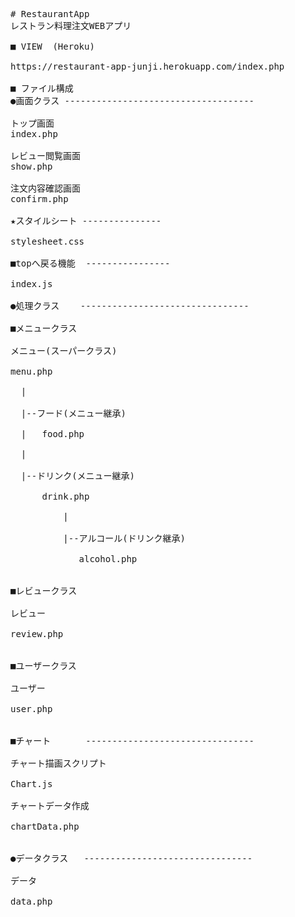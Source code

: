 <pre>
# RestaurantApp
レストラン料理注文WEBアプリ

■ VIEW  (Heroku)<br>
https://restaurant-app-junji.herokuapp.com/index.php

■ ファイル構成
●画面クラス ------------------------------------<br>
トップ画面
index.php

レビュー閲覧画面
show.php

注文内容確認画面
confirm.php

★スタイルシート ---------------<br>
stylesheet.css

■topへ戻る機能  ----------------<br>
index.js

●処理クラス    --------------------------------<br>
■メニュークラス<br>
メニュー(スーパークラス)<br>
menu.php<br>
  |<br>
  |--フード(メニュー継承)<br>
  |   food.php<br>
  |<br>
  |--ドリンク(メニュー継承)<br>
      drink.php<br>
          |<br>
          |--アルコール(ドリンク継承)<br>
             alcohol.php<br>
             
■レビュークラス<br>
レビュー<br>
review.php<br>

■ユーザークラス<br>
ユーザー<br>
user.php<br>

■チャート　　　　--------------------------------<br>
チャート描画スクリプト<br>
Chart.js<br>
チャートデータ作成<br>
chartData.php<br>

●データクラス   --------------------------------<br>
データ<br>
data.php<br>
</pre>













